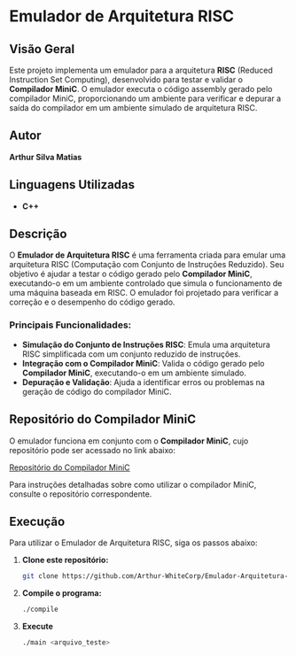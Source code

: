 # Emulador de Arquitetura RISC

## Visão Geral

Este projeto implementa um emulador para a arquitetura **RISC** (Reduced Instruction Set Computing), desenvolvido para testar e validar o **Compilador MiniC**. O emulador executa o código assembly gerado pelo compilador MiniC, proporcionando um ambiente para verificar e depurar a saída do compilador em um ambiente simulado de arquitetura RISC.

## Autor

**Arthur Silva Matias**

## Linguagens Utilizadas

- **C++**

## Descrição

O **Emulador de Arquitetura RISC** é uma ferramenta criada para emular uma arquitetura RISC (Computação com Conjunto de Instruções Reduzido). Seu objetivo é ajudar a testar o código gerado pelo **Compilador MiniC**, executando-o em um ambiente controlado que simula o funcionamento de uma máquina baseada em RISC. O emulador foi projetado para verificar a correção e o desempenho do código gerado.

### Principais Funcionalidades:
- **Simulação do Conjunto de Instruções RISC**: Emula uma arquitetura RISC simplificada com um conjunto reduzido de instruções.
- **Integração com o Compilador MiniC**: Valida o código gerado pelo **Compilador MiniC**, executando-o em um ambiente simulado.
- **Depuração e Validação**: Ajuda a identificar erros ou problemas na geração de código do compilador MiniC.

## Repositório do Compilador MiniC

O emulador funciona em conjunto com o **Compilador MiniC**, cujo repositório pode ser acessado no link abaixo:

[Repositório do Compilador MiniC](https://github.com/Arthur-WhiteCorp/Compilador-MiniC)

Para instruções detalhadas sobre como utilizar o compilador MiniC, consulte o repositório correspondente.

## Execução

Para utilizar o Emulador de Arquitetura RISC, siga os passos abaixo:

1. **Clone este repositório:**
   ```bash
   git clone https://github.com/Arthur-WhiteCorp/Emulador-Arquitetura-RISC.git
2. **Compile o programa:**
   ```bash
   ./compile
2. **Execute**
    ```bash
   ./main <arquivo_teste>